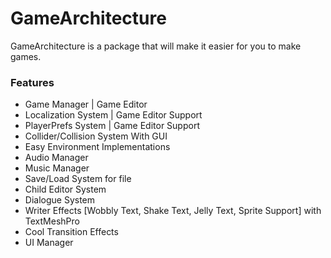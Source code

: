 # GameArchitecture
GameArchitecture is a package that will make it easier for you to make games.

### Features

* Game Manager | Game Editor
* Localization System | Game Editor Support
* PlayerPrefs System | Game Editor Support
* Collider/Collision System With GUI
* Easy Environment Implementations
* Audio Manager
* Music Manager
* Save/Load System for file
* Child Editor System
* Dialogue System
* Writer Effects [Wobbly Text, Shake Text, Jelly Text, Sprite Support] with TextMeshPro
* Cool Transition Effects
* UI Manager
